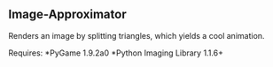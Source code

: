 ## Image-Approximator

Renders an image by splitting triangles, which yields a cool animation.

Requires: 
*PyGame 1.9.2a0
*Python Imaging Library 1.1.6+

